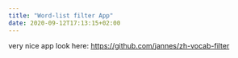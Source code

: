 ```yaml
---
title: "Word-list filter App"
date: 2020-09-12T17:13:15+02:00
---
```


very nice app
look here: https://github.com/jannes/zh-vocab-filter
